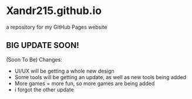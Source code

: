 # Xandr215.github.io
a repository for my GitHub Pages website
## BIG UPDATE SOON!
(Soon To Be) Changes:
- UI/UX will be getting a whole new design
- Some tools will be getting an update, as well as new tools being added
- More games = more fun, so more games are being added
- i forgot the other update